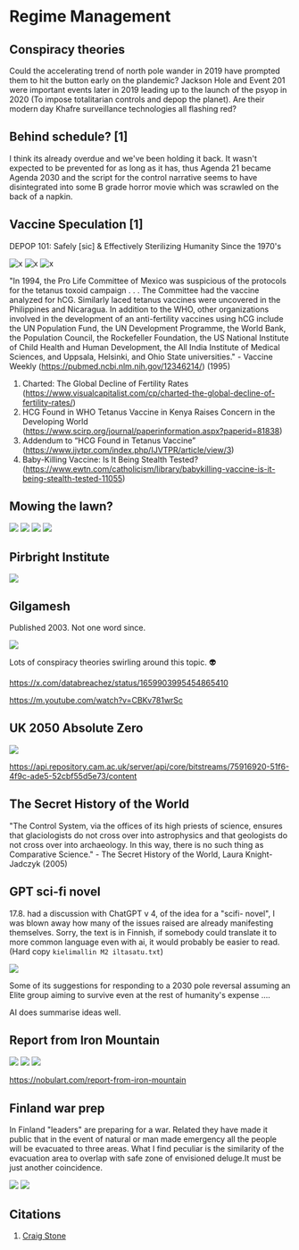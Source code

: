 # Regime Management

## Conspiracy theories

Could the accelerating trend of north pole wander in 2019 have prompted them to hit the button early on the plandemic? Jackson Hole and Event 201 were important events later in 2019 leading up to the launch of the psyop in 2020 (To impose totalitarian controls and depop the planet). Are their modern day Khafre surveillance technologies all flashing red?

## Behind schedule? [1]

I think its already overdue and we've been holding it back. It wasn't expected to be prevented for as long as it has, thus Agenda 21 became Agenda 2030 and the script for the control narrative seems to have disintegrated into some B grade horror movie which was scrawled on the back of a napkin.

## Vaccine Speculation [1]

DEPOP 101: Safely [sic] & Effectively Sterilizing Humanity Since the 1970's

![x](img/vaccine1.jpg "vax")
![x](img/vaccine2.jpg "vax")
![x](img/vaccine3.jpg "vax")

"In 1994, the Pro Life Committee of Mexico was suspicious of the protocols for the tetanus toxoid campaign . . . The Committee had the vaccine analyzed for hCG. Similarly laced tetanus vaccines were uncovered in the Philippines and Nicaragua. In addition to the WHO, other organizations involved in the development of an anti-fertility vaccines using hCG include the UN Population Fund, the UN Development Programme, the World Bank, the Population Council, the Rockefeller Foundation, the US National Institute of Child Health and Human Development, the All India Institute of Medical Sciences, and Uppsala, Helsinki, and Ohio State universities." - Vaccine Weekly (https://pubmed.ncbi.nlm.nih.gov/12346214/) (1995)

1. Charted: The Global Decline of Fertility Rates (https://www.visualcapitalist.com/cp/charted-the-global-decline-of-fertility-rates/)
2. HCG Found in WHO Tetanus Vaccine in Kenya Raises Concern in the Developing World (https://www.scirp.org/journal/paperinformation.aspx?paperid=81838)
3. Addendum to “HCG Found in Tetanus Vaccine” (https://www.ijvtpr.com/index.php/IJVTPR/article/view/3)
4. Baby-Killing Vaccine: Is It Being Stealth Tested? (https://www.ewtn.com/catholicism/library/babykilling-vaccine-is-it-being-stealth-tested-11055)

## Mowing the lawn?

![](img/vaccine-rates.jpg)
![](img/cancer-rates.jpg)
![](img/median-ages.jpg)
![](img/fertility.jpg)

## Pirbright Institute

![](img/pirbright-institute.jpg)

## Gilgamesh

Published 2003. Not one word since.

![](img/gilgamesh.jpg)

Lots of conspiracy theories swirling around this topic. 👽

https://x.com/databreachez/status/1659903995454865410

https://m.youtube.com/watch?v=CBKv781wrSc

## UK 2050 Absolute Zero

![](img/absolute-zero.jpg)

https://api.repository.cam.ac.uk/server/api/core/bitstreams/75916920-51f6-4f9c-ade5-52cbf55d5e73/content

## The Secret History of the World

"The Control System, via the offices of its high priests of science, ensures that glaciologists do not cross over into astrophysics and that geologists do not cross over into archaeology. In this way, there is no such thing as Comparative Science." - The Secret History of the World, Laura Knight-Jadczyk (2005)

## GPT sci-fi novel

17.8. had a discussion with ChatGPT v 4, of the idea for a "scifi- novel", I was blown away how many of the issues raised are already manifesting themselves. Sorry, the text is in Finnish, if somebody could translate it to more common language even with ai, it would probably be easier to read. (Hard copy `kielimallin M2 iltasatu.txt`)

![](img/sci-fi.jpg)

Some of its suggestions for responding to a 2030 pole reversal assuming an Elite group aiming to survive even at the rest of humanity's expense ....

AI does summarise ideas well.

## Report from Iron Mountain

![](img/ironm1.jpg)
![](img/ironm2.jpg)
![](img/ironm3.jpg)

https://nobulart.com/report-from-iron-mountain

## Finland war prep

In Finland "leaders" are preparing for a war. Related they have made it public that in the event of natural or man made emergency all the people will be evacuated to three areas. What I find peculiar is the similarity of the evacuation area to overlap with safe zone of envisioned deluge.It must be just another coincidence.

![](img/finland1.jfif)
![](img/finland2.jpg)

## Citations

1. [Craig Stone](https://nobulart.com)